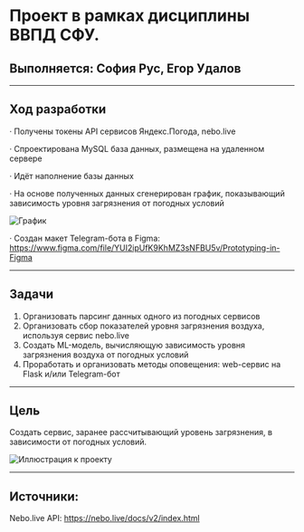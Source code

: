 # Проект в рамках дисциплины ВВПД СФУ. 
## Выполняется: София Рус, Егор Удалов

***

## Ход разработки
· Получены токены API сервисов Яндекс.Погода, nebo.live

· Спроектирована MySQL база данных, размещена на удаленном сервере

· Идёт наполнение базы данных 

· На основе полученных данных сгенерирован график, показывающий зависимость уровня загрязнения от погодных условий

![График](https://sun9-64.userapi.com/impg/w1Q9msyGpEk4l1kTVMh8dz69T32DnW8eIKgLFg/gaDXJ5rPD6o.jpg?size=640x480&quality=96&sign=96f8fd96bedfacd5e6fb9a97eaf56f29&type=album)

· Создан макет Telegram-бота в Figma: https://www.figma.com/file/YUI2ipUfK9KhMZ3sNFBU5v/Prototyping-in-Figma

***

## Задачи
1) Организовать парсинг данных одного из погодных сервисов
2) Организовать сбор показателей уровня загрязнения воздуха, используя сервис nebo.live
3) Создать ML-модель, вычисляющую зависимость уровня загрязнения воздуха от погодных условий
4) Проработать и организовать методы оповещения: web-сервис на Flask и/или Telegram-бот

***

## Цель
Создать сервис, заранее рассчитывающий уровень загрязнения, в зависимости от погодных условий.

![Иллюстрация к проекту](https://sun9-73.userapi.com/impg/hXUcAJhPO8z6qYBaD6oV-yEZbkvdeRYAQH9epg/u6WFvY7DbzI.jpg?size=1712x1074&quality=96&sign=ea86c5df1e4429034bd6c002a806c863&type=album)


*** 
## Источники:
Nebo.live API: https://nebo.live/docs/v2/index.html
